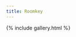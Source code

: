 ```yaml
---
title: Roomkey
---
```

{% include gallery.html %}
<a-entity environment="preset: checkerboard"></a-entity>
